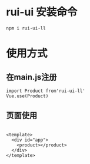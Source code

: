 # rui-ui 安装命令
```
npm i rui-ui-ll

```

# 使用方式

## 在main.js注册



```
import Product from'rui-ui-ll' 
Vue.use(Product) 
```

## 页面使用
```

<template>
  <div id="app">
    <product></product>
  </div>
</template>
```


